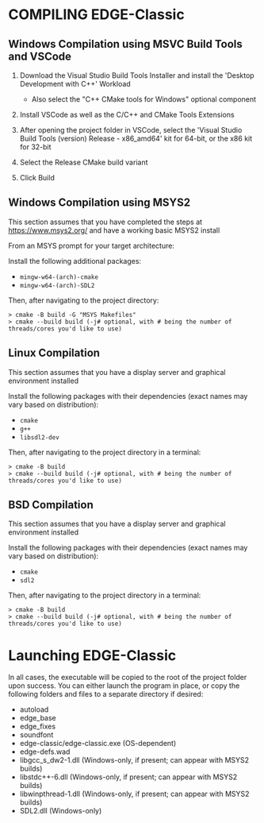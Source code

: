 
# COMPILING EDGE-Classic

## Windows Compilation using MSVC Build Tools and VSCode

1. Download the Visual Studio Build Tools Installer and install the 'Desktop Development with C++' Workload
   - Also select the "C++ CMake tools for Windows" optional component

2. Install VSCode as well as the C/C++ and CMake Tools Extensions

3. After opening the project folder in VSCode, select the 'Visual Studio Build Tools (version) Release - x86_amd64' kit for 64-bit, or the x86 kit for 32-bit

4. Select the Release CMake build variant

5. Click Build

## Windows Compilation using MSYS2

This section assumes that you have completed the steps at https://www.msys2.org/ and have a working basic MSYS2 install

From an MSYS prompt for your target architecture:

Install the following additional packages:
* `mingw-w64-(arch)-cmake`
* `mingw-w64-(arch)-SDL2`

Then, after navigating to the project directory:

```
> cmake -B build -G "MSYS Makefiles"
> cmake --build build (-j# optional, with # being the number of threads/cores you'd like to use)
```

## Linux Compilation

This section assumes that you have a display server and graphical environment installed

Install the following packages with their dependencies (exact names may vary based on distribution):
* `cmake`
* `g++`
* `libsdl2-dev`

Then, after navigating to the project directory in a terminal:

```
> cmake -B build
> cmake --build build (-j# optional, with # being the number of threads/cores you'd like to use)
```

## BSD Compilation

This section assumes that you have a display server and graphical environment installed

Install the following packages with their dependencies (exact names may vary based on distribution):
* `cmake`
* `sdl2`

Then, after navigating to the project directory in a terminal:

```
> cmake -B build
> cmake --build build (-j# optional, with # being the number of threads/cores you'd like to use)
```

# Launching EDGE-Classic

In all cases, the executable will be copied to the root of the project folder upon success. You can either launch the program in place, or copy the following folders and files to a separate directory if desired:
* autoload
* edge_base
* edge_fixes
* soundfont
* edge-classic/edge-classic.exe (OS-dependent)
* edge-defs.wad
* libgcc_s_dw2-1.dll (Windows-only, if present; can appear with MSYS2 builds)
* libstdc++-6.dll (Windows-only, if present; can appear with MSYS2 builds)
* libwinpthread-1.dll (Windows-only, if present; can appear with MSYS2 builds)
* SDL2.dll (Windows-only)

